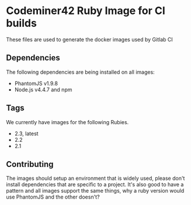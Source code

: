 # Codeminer42 Ruby Image for CI builds

These files are used to generate the docker images used by Gitlab CI

## Dependencies

The following dependencies are being installed on all images:
* PhantomJS v1.9.8
* Node.js v4.4.7 and npm

## Tags

We currently have images for the following Rubies.

- 2.3, latest
- 2.2
- 2.1

## Contributing

The images should setup an environment that is widely used, 
please don't install dependencies that are specific to a 
project. It's also good to have a pattern and all images 
support the same things, why a ruby version would use
PhantomJS and the other doesn't?
